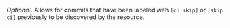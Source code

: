 *Optional.* Allows for commits that have been labeled with `[ci skip]` or `[skip ci]`
previously to be discovered by the resource.